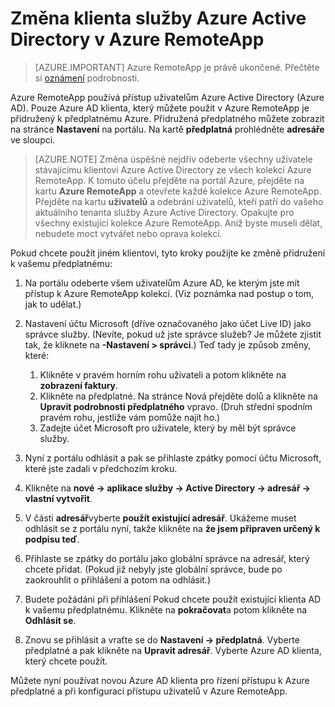 
<properties
    pageTitle="Změna klienta služby Azure Active Directory v Azure RemoteApp | Microsoft Azure"
    description="Naučte se měnit klienta služby Azure Active Directory spojené s Azure RemoteApp"
    services="remoteapp"
    documentationCenter=""
    authors="lizap"
    manager="mbaldwin" />

<tags
    ms.service="remoteapp"
    ms.workload="compute"
    ms.tgt_pltfrm="na"
    ms.devlang="na"
    ms.topic="article"
    ms.date="08/15/2016"
    ms.author="elizapo" />



# <a name="change-the-azure-active-directory-tenant-in-azure-remoteapp"></a>Změna klienta služby Azure Active Directory v Azure RemoteApp

> [AZURE.IMPORTANT]
> Azure RemoteApp je právě ukončené. Přečtěte si [oznámení](https://go.microsoft.com/fwlink/?linkid=821148) podrobnosti.

Azure RemoteApp používá přístup uživatelům Azure Active Directory (Azure AD). Pouze Azure AD klienta, který můžete použít v Azure RemoteApp je přidružený k předplatnému Azure. Přidružená předplatného můžete zobrazit na stránce **Nastavení** na portálu. Na kartě **předplatná** prohlédněte **adresáře** ve sloupci.

> [AZURE.NOTE] Změna úspěšné nejdřív odeberte všechny uživatele stávajícímu klientovi Azure Active Directory ze všech kolekcí Azure RemoteApp. K tomuto účelu přejděte na portál Azure, přejděte na kartu **Azure RemoteApp** a otevřete každé kolekce Azure RemoteApp. Přejděte na kartu **uživatelů** a odebrání uživatelů, kteří patří do vašeho aktuálního tenanta služby Azure Active Directory. Opakujte pro všechny existující kolekce Azure RemoteApp. Aniž byste museli dělat, nebudete moct vytvářet nebo oprava kolekcí.

Pokud chcete použít jiném klientovi, tyto kroky použijte ke změně přidružení k vašemu předplatnému:

1. Na portálu odeberte všem uživatelům Azure AD, ke kterým jste mít přístup k Azure RemoteApp kolekcí. (Viz poznámka nad postup o tom, jak to udělat.)


2. Nastavení účtu Microsoft (dříve označovaného jako účet Live ID) jako správce služby. (Nevíte, pokud už jste správce služeb? Je můžete zjistit tak, že kliknete na **-Nastavení > správci**.) Teď tady je způsob změny, které:
    1. Klikněte v pravém horním rohu uživateli a potom klikněte na **zobrazení faktury**.
    2. Klikněte na předplatné. Na stránce Nová přejděte dolů a klikněte na **Upravit podrobnosti předplatného** vpravo. (Druh střední spodním pravém rohu, jestliže vám pomůže najít ho.)
    3. Zadejte účet Microsoft pro uživatele, který by měl být správce služby.

3. Nyní z portálu odhlásit a pak se přihlaste zpátky pomocí účtu Microsoft, které jste zadali v předchozím kroku.


4. Klikněte na **nové -> aplikace služby -> Active Directory -> adresář -> vlastní vytvořit**.
5. V části **adresář**vyberte **použít existující adresář**. Ukážeme muset odhlásit se z portálu nyní, takže klikněte na **že jsem připraven určený k podpisu teď**.
6. Přihlaste se zpátky do portálu jako globální správce na adresář, který chcete přidat. (Pokud již nebyly jste globální správce, bude po zaokrouhlit o přihlášení a potom na odhlásit.)
7. Budete požádáni při přihlášení Pokud chcete použít existující klienta AD k vašemu předplatnému. Klikněte na **pokračovat**a potom klikněte na **Odhlásit se**.
5. Znovu se přihlásit a vraťte se do **Nastavení -> předplatná**. Vyberte předplatné a pak klikněte na **Upravit adresář**. Vyberte Azure AD klienta, který chcete použít.



Můžete nyní používat novou Azure AD klienta pro řízení přístupu k Azure předplatné a při konfiguraci přístupu uživatelů v Azure RemoteApp.
